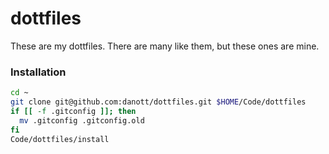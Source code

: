 # dottfiles

These are my dottfiles. There are many like them, but these ones are mine.

### Installation

```bash
cd ~
git clone git@github.com:danott/dottfiles.git $HOME/Code/dottfiles
if [[ -f .gitconfig ]]; then
  mv .gitconfig .gitconfig.old
fi
Code/dottfiles/install
```
